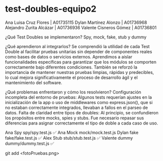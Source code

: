 # test-doubles-equipo2
Ana Luisa Cruz Flores | A01735115
Dylan Martínez Alonzo | A01736968
Alejandro Zurita Alcázar | A01736936
Valente Cisneros Gómez | A01736801


¿Qué Test Doubles se implementaron?
Spy, mock, fake, stub y dummy

¿Qué aprendieron al integrarlos?
Se comprendió la utilidad de cada Test Double al facilitar pruebas unitarias sin depender de componentes reales como bases de datos o servicios externos.
Aprendimos a aislar funcionalidades específicas para garantizar que los módulos se comporten correctamente bajo diferentes condiciones.
También se reforzó la importancia de mantener nuestras pruebas limpias, rápidas y predecibles, lo cual mejora significativamente el proceso de desarrollo ágil y el mantenimiento del software.

¿Qué problemas enfrentaron y cómo los resolvieron?
Configuración incompleta del entorno de pruebas: Algunos tests requerían ajustes en la inicialización de la app o uso de middlewares como express.json(), que si no estaban correctamente integrados, llevaban a fallos en el parseo de datos.
Falta de claridad entre tipos de doubles: Al principio, se confundieron los propósitos entre mocks, spies y stubs. Fue necesario repasar sus diferencias para asignar correctamente el tipo de doble a cada caso de uso.


Ana	Spy	spy/spy.test.js	✅
Ana Mock mock/mock.test.js
Dylan fake fake/fake.test.js ✅
Alex Stub	stub/stub.test.js	✅
Valente	dummy	dummy/dummy.test.js	✅

git add <fotoPruebas.png>
